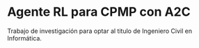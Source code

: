 # Agente RL para CPMP con A2C

Trabajo de investigación para optar al titulo de Ingeniero Civil en Informática.
